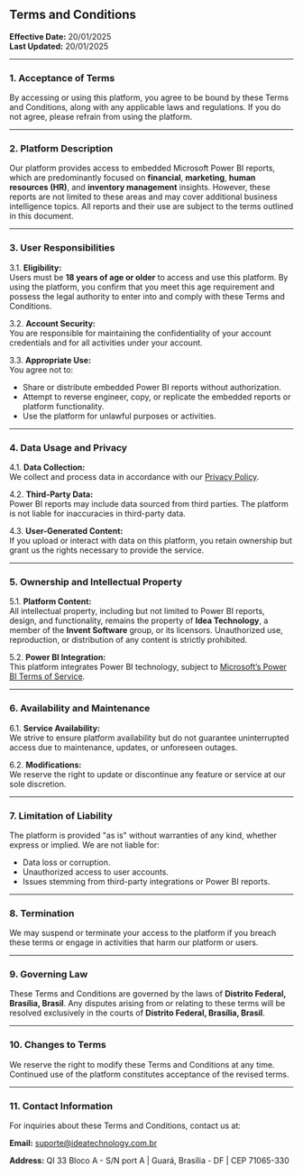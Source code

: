 ## **Terms and Conditions**

**Effective Date:** 20/01/2025  
**Last Updated:** 20/01/2025

---

### **1. Acceptance of Terms**
By accessing or using this platform, you agree to be bound by these Terms and Conditions, along with any applicable laws and regulations. If you do not agree, please refrain from using the platform.

---

### **2. Platform Description**
Our platform provides access to embedded Microsoft Power BI reports, which are predominantly focused on **financial**, **marketing**, **human resources (HR)**, and **inventory management** insights. However, these reports are not limited to these areas and may cover additional business intelligence topics. All reports and their use are subject to the terms outlined in this document.  

---

### **3. User Responsibilities**
3.1. **Eligibility:**  
Users must be **18 years of age or older** to access and use this platform. By using the platform, you confirm that you meet this age requirement and possess the legal authority to enter into and comply with these Terms and Conditions.

3.2. **Account Security:**  
You are responsible for maintaining the confidentiality of your account credentials and for all activities under your account.

3.3. **Appropriate Use:**  
You agree not to:  
- Share or distribute embedded Power BI reports without authorization.  
- Attempt to reverse engineer, copy, or replicate the embedded reports or platform functionality.  
- Use the platform for unlawful purposes or activities.

---

### **4. Data Usage and Privacy**
4.1. **Data Collection:**  
We collect and process data in accordance with our [Privacy Policy](https://idea-technology-it.github.io/docs-idea/legal/privacy_policy/pp_en).  

4.2. **Third-Party Data:**  
Power BI reports may include data sourced from third parties. The platform is not liable for inaccuracies in third-party data.

4.3. **User-Generated Content:**  
If you upload or interact with data on this platform, you retain ownership but grant us the rights necessary to provide the service.

---

### **5. Ownership and Intellectual Property**
5.1. **Platform Content:**  
All intellectual property, including but not limited to Power BI reports, design, and functionality, remains the property of **Idea Technology**, a member of the **Invent Software** group, or its licensors. Unauthorized use, reproduction, or distribution of any content is strictly prohibited.

5.2. **Power BI Integration:**  
This platform integrates Power BI technology, subject to [Microsoft’s Power BI Terms of Service]([https://powerbi.microsoft.com](https://www.microsoft.com/en-us/legal/terms-of-use)).

---

### **6. Availability and Maintenance**
6.1. **Service Availability:**  
We strive to ensure platform availability but do not guarantee uninterrupted access due to maintenance, updates, or unforeseen outages.

6.2. **Modifications:**  
We reserve the right to update or discontinue any feature or service at our sole discretion.

---

### **7. Limitation of Liability**
The platform is provided "as is" without warranties of any kind, whether express or implied. We are not liable for:  
- Data loss or corruption.  
- Unauthorized access to user accounts.  
- Issues stemming from third-party integrations or Power BI reports.  

---

### **8. Termination**
We may suspend or terminate your access to the platform if you breach these terms or engage in activities that harm our platform or users.

---

### **9. Governing Law**
These Terms and Conditions are governed by the laws of **Distrito Federal, Brasília, Brasil**. Any disputes arising from or relating to these terms will be resolved exclusively in the courts of **Distrito Federal, Brasília, Brasil**.  

---

### **10. Changes to Terms**
We reserve the right to modify these Terms and Conditions at any time. Continued use of the platform constitutes acceptance of the revised terms.

---

### **11. Contact Information**
For inquiries about these Terms and Conditions, contact us at:  

**Email:** suporte@ideatechnology.com.br

**Address:** QI 33 Bloco A - S/N port A | Guará, Brasília - DF | CEP 71065-330  
